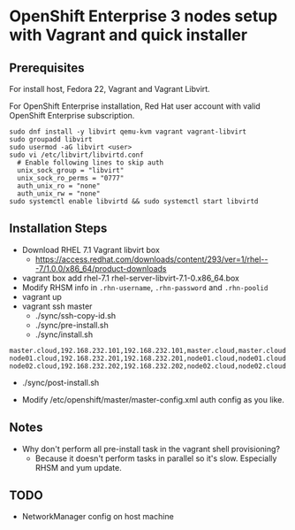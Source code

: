 # OpenShift Enterprise 3 nodes setup with Vagrant and quick installer

## Prerequisites

For install host, Fedora 22, Vagrant and Vagrant Libvirt.

For OpenShift Enterprise installation, Red Hat user account with valid OpenShift Enterprise subscription.

```
sudo dnf install -y libvirt qemu-kvm vagrant vagrant-libvirt
sudo groupadd libvirt
sudo usermod -aG libvirt <user>
sudo vi /etc/libvirt/libvirtd.conf
  # Enable following lines to skip auth
  unix_sock_group = "libvirt"
  unix_sock_ro_perms = "0777"
  auth_unix_ro = "none"
  auth_unix_rw = "none"
sudo systemctl enable libvirtd && sudo systemctl start libvirtd
```

## Installation Steps

- Download RHEL 7.1 Vagrant libvirt box
  - https://access.redhat.com/downloads/content/293/ver=1/rhel---7/1.0.0/x86_64/product-downloads
- vagrant box add rhel-7.1 rhel-server-libvirt-7.1-0.x86_64.box
- Modify RHSM info in `.rhn-username`, `.rhn-password` and `.rhn-poolid`
- vagrant up
- vagrant ssh master
  - ./sync/ssh-copy-id.sh
  - ./sync/pre-install.sh
  - ./sync/install.sh

```
master.cloud,192.168.232.101,192.168.232.101,master.cloud,master.cloud
node01.cloud,192.168.232.201,192.168.232.201,node01.cloud,node01.cloud
node02.cloud,192.168.232.202,192.168.232.202,node02.cloud,node02.cloud
```

  - ./sync/post-install.sh

  - Modify /etc/openshift/master/master-config.xml auth config as you like.


## Notes

- Why don't perform all pre-install task in the vagrant shell provisioning?
  - Because it doesn't perform tasks in parallel so it's slow. Especially RHSM and yum update.

  

## TODO

- NetworkManager config on host machine